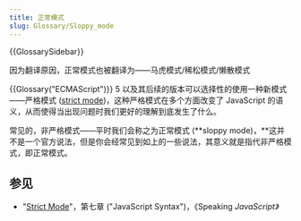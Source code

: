 ```yaml
---
title: 正常模式
slug: Glossary/Sloppy_mode
---
```


{{GlossarySidebar}}

因为翻译原因，正常模式也被翻译为——马虎模式/稀松模式/懒散模式

{{Glossary("ECMAScript")}} 5 以及其后续的版本可以选择性的使用一种新模式——严格模式 ([strict mode](/zh-CN/docs/Web/JavaScript/Reference/Strict_mode))，这种严格模式在多个方面改变了 JavaScript 的语义，从而使得当出现问题时我们更好的理解到底发生了什么。

常见的，非严格模式——平时我们会称之为正常模式 (**sloppy mode)，**这并不是一个官方说法，但是你会经常见到如上的一些说法，其意义就是指代非严格模式，即正常模式。

## 参见

- "[Strict Mode](http://speakingjs.com/es5/ch07.html#strict_mode)"，第七章 ("JavaScript Syntax")，《Speaking _JavaScript》_

